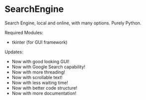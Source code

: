 # SearchEngine
Search Engine, local and online, with many options. Purely Python.

Required Modules:
- tkinter (for GUI framework)

Updates:
- Now with good looking GUI!  
- Now with Google Search capability!  
- Now with more threading!  
- Now with scrollable text!  
- Now with less waiting time!  
- Now with better code structure!  
- Now with more documentation!
